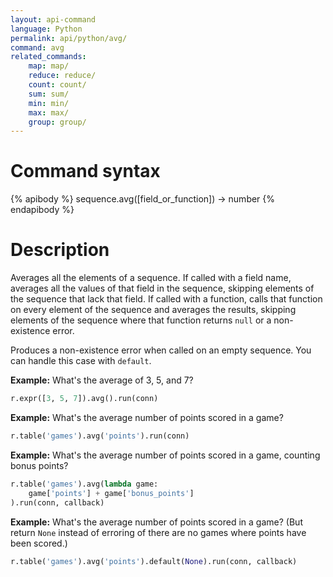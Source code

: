 ```yaml
---
layout: api-command
language: Python
permalink: api/python/avg/
command: avg
related_commands:
    map: map/
    reduce: reduce/
    count: count/
    sum: sum/
    min: min/
    max: max/
    group: group/
---
```


# Command syntax #

{% apibody %}
sequence.avg([field_or_function]) &rarr; number
{% endapibody %}

# Description #

Averages all the elements of a sequence.  If called with a field name,
averages all the values of that field in the sequence, skipping
elements of the sequence that lack that field.  If called with a
function, calls that function on every element of the sequence and
averages the results, skipping elements of the sequence where that
function returns `null` or a non-existence error.

Produces a non-existence error when called on an empty sequence.  You
can handle this case with `default`.

__Example:__ What's the average of 3, 5, and 7?

```py
r.expr([3, 5, 7]).avg().run(conn)
```

__Example:__ What's the average number of points scored in a game?

```py
r.table('games').avg('points').run(conn)
```

__Example:__ What's the average number of points scored in a game,
counting bonus points?

```py
r.table('games').avg(lambda game:
    game['points'] + game['bonus_points']
).run(conn, callback)
```

__Example:__ What's the average number of points scored in a game?
(But return `None` instead of erroring of there are no games where
points have been scored.)

```py
r.table('games').avg('points').default(None).run(conn, callback)
```
